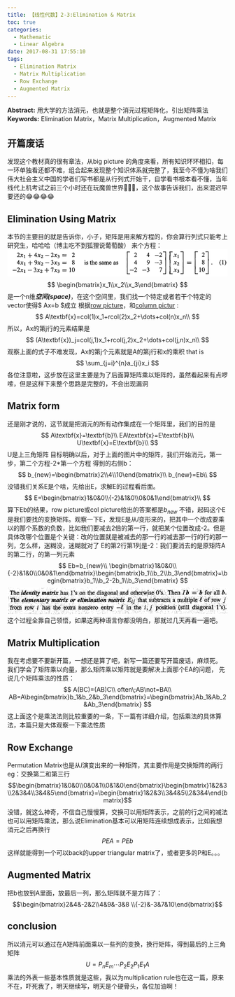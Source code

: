 ```yaml
---
title: 【线性代数】2-3:Elimination & Matrix
toc: true
categories:
  - Mathematic
  - Linear Algebra
date: 2017-08-31 17:55:10
tags:
  - Elimination Matrix
  - Matrix Multiplication
  - Row Exchange
  - Augmented Matrix
---
```

**Abstract:** 用大学的方法消元，也就是整个消元过程矩阵化，引出矩阵乘法
**Keywords:** Elimination Matrix，Matrix Multiplication，Augmented Matrix
<!--more-->



## 开篇废话
发现这个教材真的很有章法，从big picture 的角度来看，所有知识环环相扣，每一环单独看还都不难，组合起来发现整个知识体系就完整了，我至今不懂为啥我们伟大社会主义中国的学者们写书都是从行列式开始干，自学看书根本看不懂，当年线代上机考试之前三个小时还在玩魔兽世界🐶🐶🐶，这个故事告诉我们，出来混迟早要还的😂😂😂😂
## Elimination Using Matrix
本节的主要目的就是告诉你，小子，矩阵是用来解方程的，你会算行列式只能考上研究生，哈哈哈（博主吃不到狐狸说葡萄酸）
来个方程：
![formular](Math-Linear-Algebra-Chapter-2-3/formular.png)
$$
\begin{bmatrix}x_1\\x_2\\x_3\end{bmatrix}
$$
是一个n维***空间(space)***，在这个空间里，我们找一个特定或者若干个特定的vector使得$ Ax=b $成立
根据[row picture](http://tony4ai.com/2017/08/31/Math-Linear-Algebra-Chapter-2-1/)，和[column pictur](http://tony4ai.com/2017/08/31/Math-Linear-Algebra-Chapter-2-1/)
:
$$
A\textbf{x}=col(1)x_1+rcol(2)x_2+\dots+col(n)x_n\\
$$
所以，Ax的第j行的元素结果是
$$
(A\textbf{x})_j=col(j,1)x_1+rcol(j,2)x_2+\dots+col(j,n)x_n\\
$$
观察上面的式子不难发现，Ax的第j个元素就是A的第j行和x的乘积
that is
$$
  \sum_{j=i}^{n}a_{ji}x_i
$$
各位注意啦，这步放在这里主要是为了后面算矩阵乘以矩阵的，虽然看起来有点啰嗦，但是这样下来整个思路是完整的，不会出现漏洞
## Matrix form
还是刚才说的，这节就是把消元的所有动作集成在一个矩阵里，我们的目的是
$$
A\textbf{x}=\textbf{b}\\
EA\textbf{x}=E\textbf{b}\\
U\textbf{x}=E\textbf{b}\\
$$
U是上三角矩阵
目标明确以后，对于上面的图片中的矩阵，我们开始消元，第一步，第二个方程-2*第一个方程
得到的右侧b：
$$
b_{new}=\begin{bmatrix}2\\4\\10\end{bmatrix}\\
b_{new}=Eb\\
$$
没错我们关系E是个啥，先给出E，求解E的过程看后面。
$$
E=\begin{bmatrix}1&0&0\\{-2}&1&0\\0&0&1\end{bmatrix}\\
$$
算下Eb的结果，row picture或col picture给出的答案都是$b_{new}$
不错，起码这个E是我们要找的变换矩阵。观察一下E，发现E是从$I$变形来的，把其中一个改成要乘以的那个系数的负数，比如我们要减去2倍的第一行，就把某个位置改成-2。但是具体改哪个位置是个关键：改的位置就是被减去的那一行的减去那一行的行的那一列，怎么样，迷糊没，迷糊就对了
E的第2行第1列是-2：我们要消去的是原矩阵A的第二行，的第一列元素
$$
Eb=b_{new}\\
\begin{bmatrix}1&0&0\\{-2}&1&0\\0&0&1\end{bmatrix}\begin{bmatrix}b_1\\b_2\\b_3\end{bmatrix}=\begin{bmatrix}b_1\\b_2-2b_1\\b_3\end{bmatrix}
$$
![Elimination](Math-Linear-Algebra-Chapter-2-3/elimination.png)
这个过程全靠自己领悟，如果这两种语言你都没明白，那就过几天再看一遍吧。

## Matrix Multiplication
我在考虑要不要新开篇，一想还是算了吧，新写一篇还要写开篇废话，麻烦死。
我们学会了矩阵乘以向量，那么矩阵乘以矩阵就是要解决上面那个EA的问题，
先说几个矩阵乘法的性质：
$$
A(BC)=(AB)C\\
often\;AB\not=BA\\
AB=A\begin{bmatrix}b_1&b_2&b_3\end{bmatrix}=\begin{bmatrix}Ab_1&Ab_2&Ab_3\end{bmatrix}
$$
这上面这个是乘法法则比较重要的一条，下一篇有详细介绍，包括乘法的具体算法，本篇只是大体观察一下乘法性质
## Row Exchange
Permutation Matrix也是从$I$演变出来的一种矩阵，其主要作用是交换矩阵的两行
eg：交换第二和第三行
$$\begin{bmatrix}1&0&0\\0&0&1\\0&1&0\end{bmatrix}\begin{bmatrix}1&2&3\\2&3&4\\3&4&5\end{bmatrix}=\begin{bmatrix}1&2&3\\3&4&5\\2&3&4\end{bmatrix}$$
没错，就这么神奇，不信自己慢慢算，交换可以用矩阵表示，之前的行之间的减法也可以用矩阵乘法，那么说Elimination基本可以用矩阵连续想成表示，比如我想消元之后再换行
$$
PEA=PEb
$$
这样就能得到一个可以back的upper triangular matrix了，或者更多的P和E。。。
## Augmented Matrix
把b也放到A里面，放最后一列，那么矩阵就不是方阵了：
$$\begin{bmatrix}2&4&-2&2\\4&9&-3&8 \\{-2}&-3&7&10\end{bmatrix}$$

## conclusion
所以消元可以通过在A矩阵前面乘以一些列的变换，换行矩阵，得到最后的上三角矩阵
$$
U=P_nE_m\cdots P_2E_2P_1E_1A
$$
乘法的外表一些基本性质就是这些，我以为multiplication rule也在这一篇，原来不在，吓死我了，明天继续写，明天是个硬骨头，各位加油啊！

